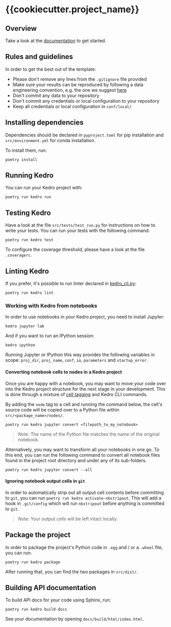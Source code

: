 # {{cookiecutter.project_name}}

## Overview

Take a look at the [documentation](https://kedro.readthedocs.io) to get started.

## Rules and guidelines

In order to get the best out of the template:
 * Please don't remove any lines from the `.gitignore` file provided
 * Make sure your results can be reproduced by following a data engineering convention, e.g. the one we suggest [here](https://kedro.readthedocs.io/en/latest/06_resources/01_faq.html#what-is-data-engineering-convention)
 * Don't commit any data to your repository
 * Don't commit any credentials or local configuration to your repository
 * Keep all credentials or local configuration in `conf/local/`

## Installing dependencies

Dependencies should be declared in `pyproject.toml` for pip installation and `src/environment.yml` for conda installation.

To install them, run:

```
poetry install
```

## Running Kedro

You can run your Kedro project with:

```
poetry run kedro run
```

## Testing Kedro

Have a look at the file `src/tests/test_run.py` for instructions on how to write your tests. You can run your tests with the following command:

```
poetry run kedro test
```

To configure the coverage threshold, please have a look at the file `.coveragerc`.

## Linting Kedro

If you prefer, it's possible to run linter declared in [kedro_cli.py](https://github.com/{{cookiecutter.github_username}}/{{cookiecutter.project_name}}/blob/master/kedro_cli.py):

```
poetry run kedro lint
```

### Working with Kedro from notebooks

In order to use notebooks in your Kedro project, you need to install Jupyter:

```
kedro jupyter lab
```

And if you want to run an IPython session:

```
kedro ipython
```

Running Jupyter or IPython this way provides the following variables in
scope: `proj_dir`, `proj_name`, `conf`, `io`, `parameters` and `startup_error`.

#### Converting notebook cells to nodes in a Kedro project

Once you are happy with a notebook, you may want to move your code over into the Kedro project structure for the next stage in your development. This is done through a mixture of [cell tagging](https://jupyter-notebook.readthedocs.io/en/stable/changelog.html#cell-tags) and Kedro CLI commands.

By adding the `node` tag to a cell and running the command below, the cell's source code will be copied over to a Python file within `src/<package_name>/nodes/`.
```
poetry run kedro jupyter convert <filepath_to_my_notebook>
```
> *Note:* The name of the Python file matches the name of the original notebook.

Alternatively, you may want to transform all your notebooks in one go. To this end, you can run the following command to convert all notebook files found in the project root directory and under any of its sub-folders.
```
poetry run kedro jupyter convert --all
```

#### Ignoring notebook output cells in `git`

In order to automatically strip out all output cell contents before committing to `git`, you can run `poetry run kedro activate-nbstripout`. This will add a hook in `.git/config` which will run `nbstripout` before anything is committed to `git`.

> *Note:* Your output cells will be left intact locally.

## Package the project

In order to package the project's Python code in `.egg` and / or a `.wheel` file, you can run:

```
poetry run kedro package
```

After running that, you can find the two packages in `src/dist/`.

## Building API documentation

To build API docs for your code using Sphinx, run:

```
poetry run kedro build-docs
```

See your documentation by opening `docs/build/html/index.html`.
